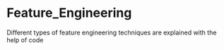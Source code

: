 # Feature_Engineering
Different types of feature engineering techniques are explained with the help of code
